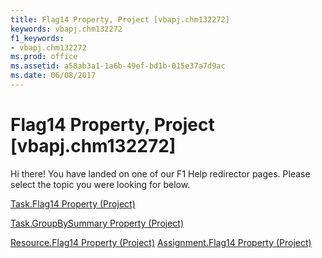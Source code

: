 ```yaml
---
title: Flag14 Property, Project [vbapj.chm132272]
keywords: vbapj.chm132272
f1_keywords:
- vbapj.chm132272
ms.prod: office
ms.assetid: a58ab3a1-1a6b-49ef-bd1b-015e37a7d9ac
ms.date: 06/08/2017
---
```



# Flag14 Property, Project [vbapj.chm132272]

Hi there! You have landed on one of our F1 Help redirector pages. Please select the topic you were looking for below.

[Task.Flag14 Property (Project)](http://msdn.microsoft.com/library/b36db762-ed20-9334-ef53-1ec8f33bda43%28Office.15%29.aspx)

[Task.GroupBySummary Property (Project)](http://msdn.microsoft.com/library/c86393b7-e123-b627-0762-475cef921fdf%28Office.15%29.aspx)

[Resource.Flag14 Property (Project)](http://msdn.microsoft.com/library/750c51ca-b525-0a8b-c1e1-abb21bee430f%28Office.15%29.aspx)
[Assignment.Flag14 Property (Project)](http://msdn.microsoft.com/library/8067c60f-bd67-6625-e127-badb32e7453d%28Office.15%29.aspx)

